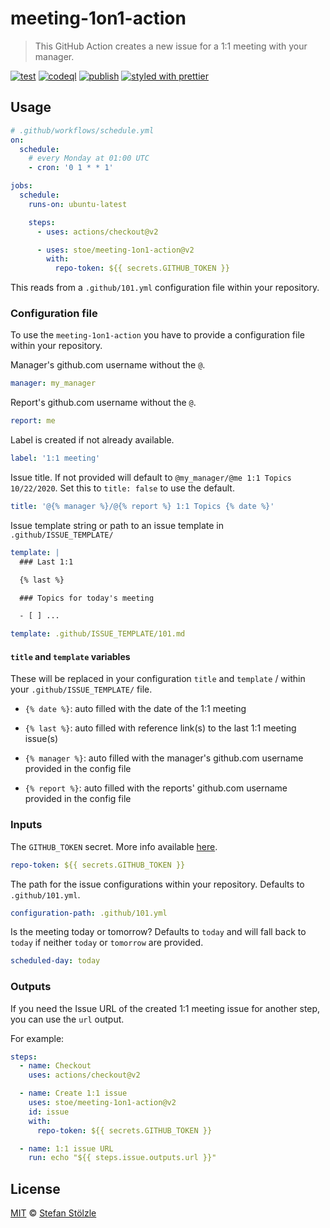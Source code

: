 # meeting-1on1-action

> This GitHub Action creates a new issue for a 1:1 meeting with your manager.

[![test](https://github.com/stoe/meeting-1on1-action/workflows/test/badge.svg)](https://github.com/stoe/meeting-1on1-action/actions?query=workflow%3Atest) [![codeql](https://github.com/stoe/meeting-1on1-action/workflows/codeql/badge.svg)](https://github.com/stoe/meeting-1on1-action/actions?query=workflow%3Acodeql) [![publish](https://github.com/stoe/meeting-1on1-action/workflows/publish/badge.svg)](https://github.com/stoe/meeting-1on1-action/actions?query=workflow%3Apublish) [![styled with prettier](https://img.shields.io/badge/styled_with-prettier-ff69b4.svg)](https://github.com/prettier/prettier)

## Usage

```yml
# .github/workflows/schedule.yml
on:
  schedule:
    # every Monday at 01:00 UTC
    - cron: '0 1 * * 1'

jobs:
  schedule:
    runs-on: ubuntu-latest

    steps:
      - uses: actions/checkout@v2

      - uses: stoe/meeting-1on1-action@v2
        with:
          repo-token: ${{ secrets.GITHUB_TOKEN }}
```

This reads from a `.github/101.yml` configuration file within your repository.

### Configuration file

To use the `meeting-1on1-action` you have to provide a configuration file within your repository.

Manager's github.com username without the `@`.

```yml
manager: my_manager
```

Report's github.com username without the `@`.

```yml
report: me
```

Label is created if not already available.

```yml
label: '1:1 meeting'
```

Issue title.
If not provided will default to `@my_manager/@me 1:1 Topics 10/22/2020`.
Set this to `title: false` to use the default.

```yml
title: '@{% manager %}/@{% report %} 1:1 Topics {% date %}'
```

Issue template string or path to an issue template in `.github/ISSUE_TEMPLATE/`

```yml
template: |
  ### Last 1:1

  {% last %}

  ### Topics for today's meeting

  - [ ] ...
```

```yml
template: .github/ISSUE_TEMPLATE/101.md
```

#### `title` and `template` variables

These will be replaced in your configuration `title` and `template` / within your `.github/ISSUE_TEMPLATE/` file.

- `{% date %}`: auto filled with the date of the 1:1 meeting

- `{% last %}`: auto filled with reference link(s) to the last 1:1 meeting issue(s)

- `{% manager %}`: auto filled with the manager's github.com username provided in the config file

- `{% report %}`: auto filled with the reports' github.com username provided in the config file

### Inputs

The `GITHUB_TOKEN` secret.
More info available [here](https://docs.github.com/actions/reference/authentication-in-a-workflow#about-the-github_token-secret).

```yaml
repo-token: ${{ secrets.GITHUB_TOKEN }}
```

The path for the issue configurations within your repository.
Defaults to `.github/101.yml`.

```yaml
configuration-path: .github/101.yml
```

Is the meeting today or tomorrow?
Defaults to `today` and will fall back to `today` if neither `today` or `tomorrow` are provided.

```yaml
scheduled-day: today
```

### Outputs

If you need the Issue URL of the created 1:1 meeting issue for another step, you can use the `url` output.

For example:

```yml
steps:
  - name: Checkout
    uses: actions/checkout@v2

  - name: Create 1:1 issue
    uses: stoe/meeting-1on1-action@v2
    id: issue
    with:
      repo-token: ${{ secrets.GITHUB_TOKEN }}

  - name: 1:1 issue URL
    run: echo "${{ steps.issue.outputs.url }}"
```

## License

[MIT](./license) © [Stefan Stölzle](https://github.com/stoe)
